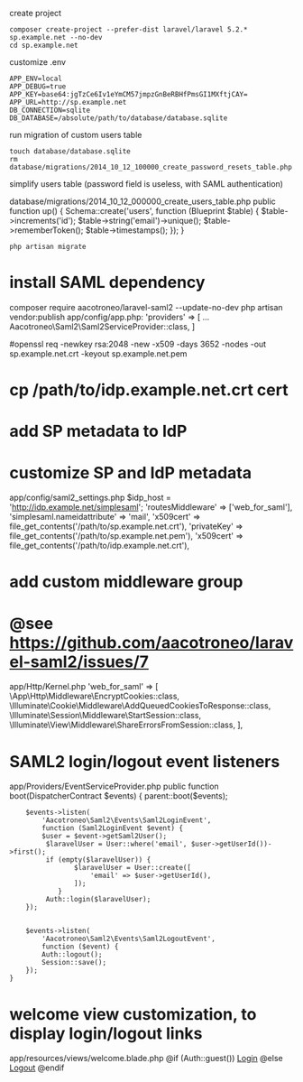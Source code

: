 
create project

    composer create-project --prefer-dist laravel/laravel 5.2.* sp.example.net --no-dev
    cd sp.example.net

customize .env

    APP_ENV=local
    APP_DEBUG=true
    APP_KEY=base64:jgTzCe6Iv1eYmCM57jmpzGnBeRBHfPmsGI1MXftjCAY=
    APP_URL=http://sp.example.net
    DB_CONNECTION=sqlite
    DB_DATABASE=/absolute/path/to/database/database.sqlite

run migration of custom users table

    touch database/database.sqlite
    rm database/migrations/2014_10_12_100000_create_password_resets_table.php

simplify users table (password field is useless, with SAML authentication)

database/migrations/2014_10_12_000000_create_users_table.php
    public function up()
    {
        Schema::create('users', function (Blueprint $table) {
            $table->increments('id');
            $table->string('email')->unique();
            $table->rememberToken();
            $table->timestamps();
        });
    }

    php artisan migrate

# install SAML dependency
composer require aacotroneo/laravel-saml2 --update-no-dev
php artisan vendor:publish
app/config/app.php:
'providers' => [
    ...
    Aacotroneo\Saml2\Saml2ServiceProvider::class,
]

#openssl req -newkey rsa:2048 -new -x509 -days 3652 -nodes -out sp.example.net.crt -keyout sp.example.net.pem
# cp /path/to/idp.example.net.crt cert

# add SP metadata to IdP

# customize SP and IdP metadata
app/config/saml2_settings.php
$idp_host = 'http://idp.example.net/simplesaml';
'routesMiddleware' => ['web_for_saml'],
'simplesaml.nameidattribute' => 'mail',
'x509cert' => file_get_contents('/path/to/sp.example.net.crt'),
'privateKey' => file_get_contents('/path/to/sp.example.net.pem'),
'x509cert' => file_get_contents('/path/to/idp.example.net.crt'),

# add custom middleware group
# @see https://github.com/aacotroneo/laravel-saml2/issues/7
app/Http/Kernel.php
		 'web_for_saml' => [
            \App\Http\Middleware\EncryptCookies::class,
            \Illuminate\Cookie\Middleware\AddQueuedCookiesToResponse::class,
            \Illuminate\Session\Middleware\StartSession::class,
            \Illuminate\View\Middleware\ShareErrorsFromSession::class,
        ],

# SAML2 login/logout event listeners
app/Providers/EventServiceProvider.php
public function boot(DispatcherContract $events)
    {
        parent::boot($events);
        
		$events->listen(
			'Aacotroneo\Saml2\Events\Saml2LoginEvent',
			function (Saml2LoginEvent $event) {
            $user = $event->getSaml2User();
             $laravelUser = User::where('email', $user->getUserId())->first();
             if (empty($laravelUser)) {
             		$laravelUser = User::create([
             			'email' => $user->getUserId(),
             		]);
             	}
             Auth::login($laravelUser);
        });


        $events->listen(
        	'Aacotroneo\Saml2\Events\Saml2LogoutEvent',
        	function ($event) {
            Auth::logout();
            Session::save();
        });
    }
    
# welcome view customization, to display login/logout links
app/resources/views/welcome.blade.php
@if (Auth::guest())
    <a href="{{ route('saml2_login') }}">Login</a>
@else
    <a href="{{ route('saml2_logout') }}">Logout</a>
@endif
